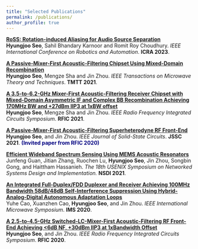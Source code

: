 ```yaml
---
title: "Selected Publications"
permalink: /publications/
author_profile: true
---
```



<b>[RoSS: Rotation-induced Aliasing for Audio Source Separation](https://synrg.csl.illinois.edu/papers/ross_icra23.pdf)
</b> <br>
<b>Hyungjoo Seo</b>, Sahil Bhandary Karnoor and Romit Roy Choudhury. 
<i>IEEE International Conference on Robotics and Automation</i>. <b>ICRA 2023</b>. <b><span style="color:Navy"></span></b>

<b>[A Passive-Mixer-First Acoustic-Filtering Chipset Using Mixed-Domain Recombination](https://ieeexplore.ieee.org/abstract/document/9743652)
</b> <br>
<b>Hyungjoo Seo</b>, Mengze Sha and Jin Zhou. 
<i>IEEE Transactions on Microwave Theory and Techniques</i>. <b>TMTT 2021</b>. <b><span style="color:Navy"></span></b>

<b>[A 3.5-to-6.2-GHz Mixer-First Acoustic-Filtering Receiver Chipset with
Mixed-Domain Asymmetric IF and Complex BB Recombination Achieving 170MHz BW and +27dBm
IIP3 at 1xBW offset](https://ieeexplore.ieee.org/abstract/document/9490473)</b> <br>
<b>Hyungjoo Seo</b>, Mengze Sha and Jin Zhou. 
<i>IEEE Radio Frequency Integrated Circuits
Symposium</i>. <b>RFIC 2021</b>.

<b>[A Passive-Mixer-First Acoustic-Filtering Superheterodyne RF Front-End](https://ieeexplore.ieee.org/document/9391989)</b> <br>
<b>Hyungjoo Seo</b>, and Jin Zhou. 
<i>IEEE Journal of
Solid-State Circuits</i>. <b>JSSC 2021</b>. <b><span style="color:Navy">(Invited paper from RFIC 2020)</span></b>

<b>[Efficient Wideband Spectrum
Sensing Using MEMS Acoustic Resonators](https://www.usenix.org/conference/nsdi21/presentation/guan)</b><br>
Junfeng Guan, Jitian Zhang, Ruochen Lu, <b>Hyungjoo Seo</b>, Jin Zhou, Songbin Gong, and Haittham Hassanieh.
<i>The 18th USENIX Symposium on Networked Systems Design
and Implementation. </i> <b>NSDI 2021</b>. 

<b>[An Integrated Full-Duplex/FDD Duplexer and Receiver
Achieving 100MHz Bandwidth 58dB/48dB Self-Interference Suppression Using Hybrid-Analog-Digital
Autonomous Adaptation Loops](https://ieeexplore.ieee.org/abstract/document/9223872/)</b><br>
Yuhe Cao, Xuanzhen Cao, <b>Hyungjoo Seo</b>, and Jin Zhou.
<i>IEEE International Microwave Symposium</i>. <b>IMS 2020</b>.

<b>[A 2.5-to-4.5-GHz Switched-LC-Mixer-First Acoustic-Filtering RF Front-End
Achieving <6dB NF, +30dBm IIP3 at 1xBandwidth Offset](https://ieeexplore.ieee.org/abstract/document/9218392)</b> <br>
<b>Hyungjoo Seo</b>, and Jin Zhou.
<i>IEEE Radio Frequency Integrated Circuits
Symposium</i>. <b>RFIC 2020</b>.

